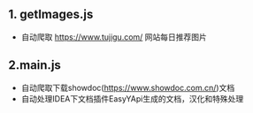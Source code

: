 ## 1. getImages.js
- 自动爬取 https://www.tujigu.com/ 网站每日推荐图片
## 2.main.js
- 自动爬取下载showdoc(https://www.showdoc.com.cn/)文档
- 自动处理IDEA下文档插件EasyYApi生成的文档，汉化和特殊处理